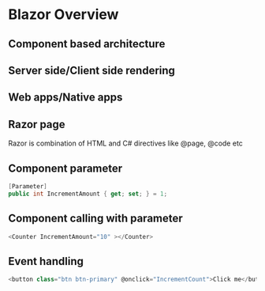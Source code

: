 # Blazor Overview

## Component based architecture

## Server side/Client side rendering

## Web apps/Native apps

## Razor page
Razor is combination of HTML and C# directives like @page, @code etc

## Component parameter
````cs
[Parameter]
public int IncrementAmount { get; set; } = 1;
````
## Component calling with parameter
````cs
<Counter IncrementAmount="10" ></Counter>
````

## Event handling
````cs
<button class="btn btn-primary" @onclick="IncrementCount">Click me</button>
````






















